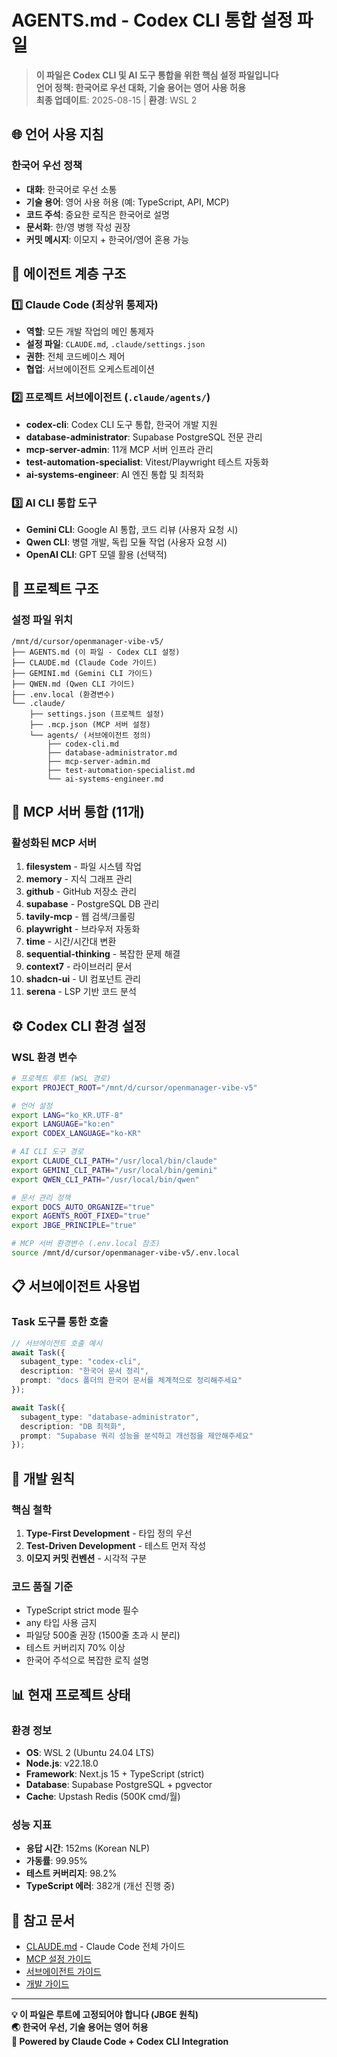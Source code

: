 # AGENTS.md - Codex CLI 통합 설정 파일

> **이 파일은 Codex CLI 및 AI 도구 통합을 위한 핵심 설정 파일입니다**  
> **언어 정책: 한국어로 우선 대화, 기술 용어는 영어 사용 허용**  
> **최종 업데이트**: 2025-08-15 | **환경**: WSL 2

## 🌐 언어 사용 지침

### 한국어 우선 정책
- **대화**: 한국어로 우선 소통
- **기술 용어**: 영어 사용 허용 (예: TypeScript, API, MCP)
- **코드 주석**: 중요한 로직은 한국어로 설명
- **문서화**: 한/영 병행 작성 권장
- **커밋 메시지**: 이모지 + 한국어/영어 혼용 가능

## 🤖 에이전트 계층 구조

### 1️⃣ Claude Code (최상위 통제자)
- **역할**: 모든 개발 작업의 메인 통제자
- **설정 파일**: `CLAUDE.md`, `.claude/settings.json`
- **권한**: 전체 코드베이스 제어
- **협업**: 서브에이전트 오케스트레이션

### 2️⃣ 프로젝트 서브에이전트 (`.claude/agents/`)
- **codex-cli**: Codex CLI 도구 통합, 한국어 개발 지원
- **database-administrator**: Supabase PostgreSQL 전문 관리
- **mcp-server-admin**: 11개 MCP 서버 인프라 관리
- **test-automation-specialist**: Vitest/Playwright 테스트 자동화
- **ai-systems-engineer**: AI 엔진 통합 및 최적화

### 3️⃣ AI CLI 통합 도구
- **Gemini CLI**: Google AI 통합, 코드 리뷰 (사용자 요청 시)
- **Qwen CLI**: 병렬 개발, 독립 모듈 작업 (사용자 요청 시)
- **OpenAI CLI**: GPT 모델 활용 (선택적)

## 📁 프로젝트 구조

### 설정 파일 위치
```
/mnt/d/cursor/openmanager-vibe-v5/
├── AGENTS.md (이 파일 - Codex CLI 설정)
├── CLAUDE.md (Claude Code 가이드)
├── GEMINI.md (Gemini CLI 가이드)
├── QWEN.md (Qwen CLI 가이드)
├── .env.local (환경변수)
└── .claude/
    ├── settings.json (프로젝트 설정)
    ├── .mcp.json (MCP 서버 설정)
    └── agents/ (서브에이전트 정의)
        ├── codex-cli.md
        ├── database-administrator.md
        ├── mcp-server-admin.md
        ├── test-automation-specialist.md
        └── ai-systems-engineer.md
```

## 🔌 MCP 서버 통합 (11개)

### 활성화된 MCP 서버
1. **filesystem** - 파일 시스템 작업
2. **memory** - 지식 그래프 관리
3. **github** - GitHub 저장소 관리
4. **supabase** - PostgreSQL DB 관리
5. **tavily-mcp** - 웹 검색/크롤링
6. **playwright** - 브라우저 자동화
7. **time** - 시간/시간대 변환
8. **sequential-thinking** - 복잡한 문제 해결
9. **context7** - 라이브러리 문서
10. **shadcn-ui** - UI 컴포넌트 관리
11. **serena** - LSP 기반 코드 분석

## ⚙️ Codex CLI 환경 설정

### WSL 환경 변수
```bash
# 프로젝트 루트 (WSL 경로)
export PROJECT_ROOT="/mnt/d/cursor/openmanager-vibe-v5"

# 언어 설정
export LANG="ko_KR.UTF-8"
export LANGUAGE="ko:en"
export CODEX_LANGUAGE="ko-KR"

# AI CLI 도구 경로
export CLAUDE_CLI_PATH="/usr/local/bin/claude"
export GEMINI_CLI_PATH="/usr/local/bin/gemini"
export QWEN_CLI_PATH="/usr/local/bin/qwen"

# 문서 관리 정책
export DOCS_AUTO_ORGANIZE="true"
export AGENTS_ROOT_FIXED="true"
export JBGE_PRINCIPLE="true"

# MCP 서버 환경변수 (.env.local 참조)
source /mnt/d/cursor/openmanager-vibe-v5/.env.local
```

## 📋 서브에이전트 사용법

### Task 도구를 통한 호출
```typescript
// 서브에이전트 호출 예시
await Task({
  subagent_type: "codex-cli",
  description: "한국어 문서 정리",
  prompt: "docs 폴더의 한국어 문서를 체계적으로 정리해주세요"
});

await Task({
  subagent_type: "database-administrator",
  description: "DB 최적화",
  prompt: "Supabase 쿼리 성능을 분석하고 개선점을 제안해주세요"
});
```

## 🚀 개발 원칙

### 핵심 철학
1. **Type-First Development** - 타입 정의 우선
2. **Test-Driven Development** - 테스트 먼저 작성
3. **이모지 커밋 컨벤션** - 시각적 구분

### 코드 품질 기준
- TypeScript strict mode 필수
- any 타입 사용 금지
- 파일당 500줄 권장 (1500줄 초과 시 분리)
- 테스트 커버리지 70% 이상
- 한국어 주석으로 복잡한 로직 설명

## 📊 현재 프로젝트 상태

### 환경 정보
- **OS**: WSL 2 (Ubuntu 24.04 LTS)
- **Node.js**: v22.18.0
- **Framework**: Next.js 15 + TypeScript (strict)
- **Database**: Supabase PostgreSQL + pgvector
- **Cache**: Upstash Redis (500K cmd/월)

### 성능 지표
- **응답 시간**: 152ms (Korean NLP)
- **가동률**: 99.95%
- **테스트 커버리지**: 98.2%
- **TypeScript 에러**: 382개 (개선 진행 중)

## 📝 참고 문서

- [CLAUDE.md](./CLAUDE.md) - Claude Code 전체 가이드
- [MCP 설정 가이드](./docs/MCP-SETUP-GUIDE.md)
- [서브에이전트 가이드](./docs/technical/ai-engines/sub-agents-comprehensive-guide.md)
- [개발 가이드](./docs/development/development-guide.md)

---

**💡 이 파일은 루트에 고정되어야 합니다 (JBGE 원칙)**  
**🌏 한국어 우선, 기술 용어는 영어 허용**  
**🤖 Powered by Claude Code + Codex CLI Integration**